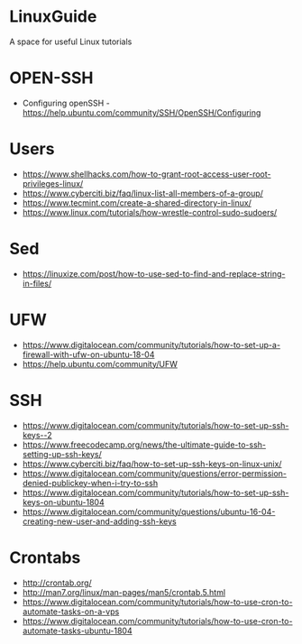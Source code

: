 # LinuxGuide
A space for useful Linux tutorials 

# OPEN-SSH
- Configuring openSSH - https://help.ubuntu.com/community/SSH/OpenSSH/Configuring

# Users 
- https://www.shellhacks.com/how-to-grant-root-access-user-root-privileges-linux/
- https://www.cyberciti.biz/faq/linux-list-all-members-of-a-group/
- https://www.tecmint.com/create-a-shared-directory-in-linux/
- https://www.linux.com/tutorials/how-wrestle-control-sudo-sudoers/

# Sed
- https://linuxize.com/post/how-to-use-sed-to-find-and-replace-string-in-files/

# UFW
- https://www.digitalocean.com/community/tutorials/how-to-set-up-a-firewall-with-ufw-on-ubuntu-18-04
- https://help.ubuntu.com/community/UFW

# SSH
- https://www.digitalocean.com/community/tutorials/how-to-set-up-ssh-keys--2
- https://www.freecodecamp.org/news/the-ultimate-guide-to-ssh-setting-up-ssh-keys/
- https://www.cyberciti.biz/faq/how-to-set-up-ssh-keys-on-linux-unix/
- https://www.digitalocean.com/community/questions/error-permission-denied-publickey-when-i-try-to-ssh
- https://www.digitalocean.com/community/tutorials/how-to-set-up-ssh-keys-on-ubuntu-1804
- https://www.digitalocean.com/community/questions/ubuntu-16-04-creating-new-user-and-adding-ssh-keys

# Crontabs
- http://crontab.org/
- http://man7.org/linux/man-pages/man5/crontab.5.html
- https://www.digitalocean.com/community/tutorials/how-to-use-cron-to-automate-tasks-on-a-vps
- https://www.digitalocean.com/community/tutorials/how-to-use-cron-to-automate-tasks-ubuntu-1804

